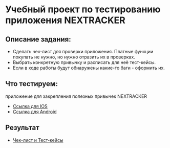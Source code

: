 # Учебный проект по тестированию приложения NEXTRACKER

## Описание задания:
- Сделать чек-лист для проверки приложения. Платные функции покупать не нужно, но нужно отразить их в проверках.
- Выбрать конкретную привычку и расписать для неё тест-кейсы.
- Если в ходе работы будут обнаружены какие-то баги - оформить их.

## Что тестируем:
приложение для закрепления полезных привычек NEXTRACKER
- [Ссылка для IOS](https://apps.apple.com/ru/app/nextracker-%D1%82%D1%80%D0%B5%D0%BA%D0%B5%D1%80-%D0%BF%D1%80%D0%B8%D0%B2%D1%8B%D1%87%D0%B5%D0%BA/id1609916479)
- [Ссылка для Android](https://play.google.com/store/apps/details?id=com.alef.nextracker&pli=1)
 

## Результат
- [Чек-лист и Тест-кейсы](https://docs.google.com/spreadsheets/d/1EXh1DFnwbxo4iyLpHnZd9y8-Rc2oVpj91wbD3S2pSOE/edit?gid=1688392053#gid=1688392053)



